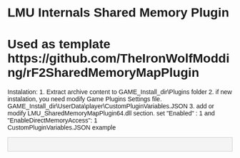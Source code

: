 ﻿# LMU Internals Shared Memory Plugin
<!DOCTYPE html>
<html lang="ru">
<head>
    <meta charset="UTF-8">
    <title>Отображение JSON</title>
    <style>
        body {
            font-family: Arial, sans-serif;
            padding: 20px;
        }
        pre {
            background-color: #f4f4f4;
            padding: 15px;
            border: 1px solid #ccc;
            overflow-x: auto;
        }
    </style>
</head>
<body>
    <h1>Used as template https://github.com/TheIronWolfModding/rF2SharedMemoryMapPlugin
</h1>
<div>
Instalation:
1. Extract archive content to GAME_Install_dir\Plugins folder
2. if new instalation, you need modify Game Plugins Settings file. GAME_Install_dir\UserData\player\CustomPluginVariables.JSON
3. add or modify LMU_SharedMemoryMapPlugin64.dll section. set "Enabled" : 1 and "EnableDirectMemoryAccess": 1

</div>
<div>
CustomPluginVariables.JSON example
</div>
    <pre id="json-output"></pre>

   <script>
   // Пример JSON-объекта
   const jsonData = {
    "ChatTransceiver.dll": {
    " Enabled": 1
  },
  "LMU_SharedMemoryMapPlugin64.dll": {
    " Enabled": 1,
    "DebugISIInternals": 0,
    "DebugOutputLevel": 0,
    "DebugOutputSource": 0,
    "DedicatedServerMapGlobally": 0,
    "EnableDirectMemoryAccess": 1,
    "EnableHWControlInput": 0,
    "EnableRulesControlInput": 0,
    "EnableWeatherControlInput": 0,
    "UnsubscribedBuffersMask": 160
  },
  "TrackIR_LMU_Plugin.dll": {
    " Enabled": 1
  },
  "rFactor2SharedMemoryMapPlugin64.dll": {
    " Enabled": 1,
    "DebugISIInternals": 1,
    "DebugOutputLevel": 0,
    "DebugOutputSource": 0,
    "DedicatedServerMapGlobally": 0,
    "EnableDirectMemoryAccess": 0,
    "EnableHWControlInput": 0,
    "EnableRulesControlInput": 0,
    "EnableWeatherControlInput": 0,
    "UnsubscribedBuffersMask": 160
  }
};
        // Преобразуем JSON в строку с отступами и вставляем в HTML
        document.getElementById("json-output").textContent = JSON.stringify(jsonData, null, 4);
    </script>
</body>
</html>
